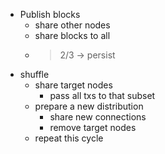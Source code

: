 - Publish blocks
  - share other nodes
  - share blocks to all
  - >2/3 -> persist
- shuffle
  - share target nodes
    - pass all txs to that subset
  - prepare a new distribution
    - share new connections
    - remove target nodes
  - repeat this cycle   